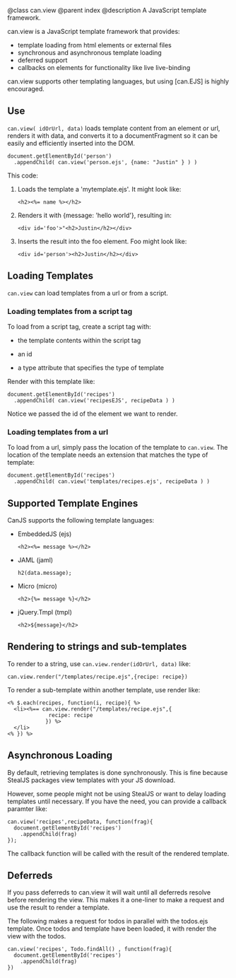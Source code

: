 @class can.view
@parent index
@description A JavaScript template framework.

can.view is a JavaScript template framework that provides:

 - template loading from html elements or external files
 - synchronous and asynchronous template loading
 - deferred support
 - callbacks on elements for functionality like live live-binding
 
can.view supports other templating languages, but using [can.EJS] is highly encouraged.

## Use

`can.view( idOrUrl, data)` loads template content from an element or url, renders
it with data, and converts it to a documentFragment so it can be easily and 
efficiently inserted into the DOM.

    document.getElementById('person')
      .appendChild( can.view('person.ejs', {name: "Justin" } ) )

This code:

    
 1. Loads the template a 'mytemplate.ejs'. It might look like:
    <pre><code>&lt;h2>&lt;%= name %>&lt;/h2></pre></code>

 2. Renders it with {message: 'hello world'}, resulting in:
    <pre><code>&lt;div id='foo'>"&lt;h2>Justin&lt;/h2>&lt;/div></pre></code>

 3. Inserts the result into the foo element. Foo might look like:
    <pre><code>&lt;div id='person'>&lt;h2>Justin&lt;/h2>&lt;/div></pre></code>

## Loading Templates

`can.view` can load templates from a url or from a script.

### Loading templates from a script tag

To load from a script tag, create a script tag with:

 - the template contents within the script tag
 - an id
 - a type attribute that specifies the type of template

    <script type='text/ejs' id='recipesEJS'>
    <% for(var i=0; i < recipes.length; i++){ %>
      <li><%=recipes[i].name %></li>
    <%} %>
    </script>

Render with this template like:

    document.getElementById('recipes')
      .appendChild( can.view('recipesEJS', recipeData ) )

Notice we passed the id of the element we want to render.

### Loading templates from a url

To load from a url, simply pass the location of the template
to `can.view`.  The location of the template needs an extension that
matches the type of template:

    document.getElementById('recipes')
      .appendChild( can.view('templates/recipes.ejs', recipeData ) )

## Supported Template Engines

CanJS supports the following template languages:

- EmbeddedJS (ejs)
  <pre><code>&lt;h2>&lt;%= message %>&lt;/h2></code></pre>
  
- JAML (jaml)
  <pre><code>h2(data.message);</code></pre>
  
- Micro (micro)
  <pre><code>&lt;h2>{%= message %}&lt;/h2></code></pre>
  
- jQuery.Tmpl (tmpl)
  <pre><code>&lt;h2>${message}&lt;/h2></code></pre>

## Rendering to strings and sub-templates

To render to a string, use `can.view.render(idOrUrl, data)` like:

    can.view.render("/templates/recipe.ejs",{recipe: recipe})

To render a sub-template within another template, use render like:

    <% $.each(recipes, function(i, recipe){ %>
      <li><%== can.view.render("/templates/recipe.ejs",{
                 recipe: recipe
                }) %>
      </li>
    <% }) %>

## Asynchronous Loading

By default, retrieving templates is done synchronously. This 
is fine because StealJS packages view templates with your 
JS download.

However, some people might not be using StealJS or want to 
delay loading templates until necessary. If you have the need, 
you can provide a callback paramter like:

    can.view('recipes',recipeData, function(frag){
      document.getElementById('recipes')
        .appendChild(frag)
    });

The callback function will be called with the result of 
the rendered template.

## Deferreds 

If you pass deferreds to can.view it 
will wait until all deferreds resolve before rendering 
the view. This makes it a one-liner to make a request and use the 
result to render a template.

The following makes a request for todos in parallel with the 
todos.ejs template. Once todos and template have been loaded, 
it with render the view with the todos.

    can.view('recipes', Todo.findAll() , function(frag){
      document.getElementById('recipes')
        .appendChild(frag)
    })
